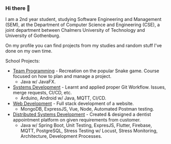 ### Hi there 👋

I am a 2nd year student, studying Software Engineering and Management (SEM), at the Department of Computer Science and Engineering (CSE), a joint department between Chalmers University of Technology and University of Gothenburg.

On my profile you can find projects from my studies and random stuff I've done on my own time.

School Projects:
- [Team Programming](https://github.com/wanders00/dit094_team_programming) - Recreation on the popular Snake game. Course focused on how to plan and manage a project.
  - Java w/ JavaFX.
- [Systems Development](https://github.com/wanders00/dit113_systems_development) - Learnt and applied proper Git Workflow. Issues, merge requests, CI/CD, etc.
  - Arduino, Android w/ Java, MQTT, CI/CD.
- [Web Development](https://github.com/wanders00/dit342_web_development) - Full stack development of a website.
  - MongoDB, ExpressJS, Vue, Node, Automated Postman testing.
- [Distributed Systems Development](https://github.com/wanders00/dit356_distributed_systems_development) - Created & designed a dentist appointment platform on given requirements from customer.
  - Java w/ Spring Boot, Unit Testing, ExpresJS, Flutter, Firebase, MQTT, PostgreSQL, Stress Testing w/ Locust, Stress Monitoring, Architecture, Development Processes.
